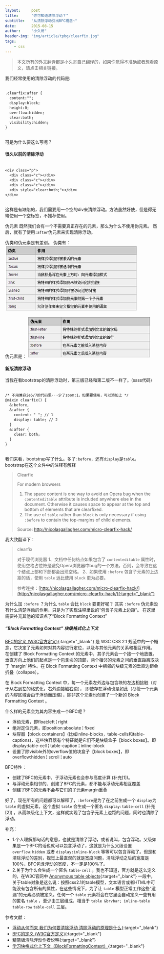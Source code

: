 ```yaml
---
layout:     post
title:      "你可知道清除浮动？"
subtitle:   "从清除浮动引出BFC概念~"
date:       2015-08-15
author:     "小久哥"
header-img: "img/article/tpbg/clearfix.jpg"
tags:
    - css
---
```


> 本文所有的外文翻译都是小久哥自己翻译的，如果你觉得不准确或者想看原文，请点击相关链接。

我们经常使用的清除浮动的代码是:
<pre>
	<code>
.clearfix:after { 
  content:"";
  display:block;
  height:0;
  overflow:hidden;
  clear:both;
  visibility:hidden;
}
	</code>
</pre>
可是为什么要这么写呢？

#### 很久以前的清除浮动
<pre>
	<code>
&lt;div class="p"&gt;
  &lt;div class="c"&gt;&lt;/div&gt;
  &lt;div class="c"&gt;&lt;/div&gt;
  &lt;div class="c"&gt;&lt;/div&gt;
  &lt;div style="clear:both;"&gt;&lt;/div&gt;
&lt;/div&gt;
	</code>
</pre>

这样是有缺陷的，我们需要用一个空的div来清除浮动。方法虽然好使，但是得无端使用一个空标签，不推荐使用。

伪元素
既然我们会有一个不需要真正存在的元素，那么为什么不使用伪元素。
然后，就有了使用`:after`伪元素来实现清除浮动。

伪类和伪元素是有差别。
伪类有：
![img](/img/article/insert/20150815/weilei.jpg)

伪元素是：
![img](/img/article/insert/20150815/weiyuansu.jpg)

#### 新版清除浮动
当我在看bootstrap的清除浮动时，第三版已经和第二版不一样了。(sass代码)
<pre>
	<code>
/* 不用兼容ie6/7的代码里···少了zoom:1，如果要使用，可以添加上 */
@mixin clearfix() {
  &:before,
  &:after {
	content: " "; // 1
	display: table; // 2
  }
  &:after {
	clear: both;
  }
}
	</code>
</pre>
我们来看，bootstrap写了什么。多了`:before`，还有`display`是`table`。
bootstrap在这个文件中的注释有解释

> Clearfix
>
> For modern browsers
> 1. The space content is one way to avoid an Opera bug when the
>    `contenteditable` attribute is included anywhere else in the document.
>    Otherwise it causes space to appear at the top and bottom of elements
>    that are clearfixed.
> 2. The use of `table` rather than `block` is only necessary if using
>    `:before` to contain the top-margins of child elements.
>
> Source: http://nicolasgallagher.com/micro-clearfix-hack/

我大致翻译下：

> clearfix
>
> 对于现代浏览器
> 1、文档中任何结点如果包含了 `contenteditable` 属性时，使用空格占位符是避免Opera浏览器中bug的一个方法。否则，会导致在这个结点上部和下部都会出现空格。
> 2、如果使用 `:before` 包含子元素的上边距的话，使用 `table` 远比使用 `block` 更为必要。
>
> 参考连接：[http://nicolasgallagher.com/micro-clearfix-hack/](http://nicolasgallagher.com/micro-clearfix-hack/){:target="_blank"}

为什么加 `:before` ？为什么 `table` 会比 `block` 要更好呢？
其实 `:before` 伪元素没有什么清楚浮动的作用，只是为了实现注释里说的“包含子元素上边距”。
在这里需要补充其他的知识点了“Block Formatting Context”

##### “Block Formatting Context” 块级格式化上下文

[BFC的定义 (W3C官方定义)](http://www.w3.org/TR/CSS21/visuren.html#block-formatting){:target="_blank"}
是 W3C CSS 2.1 规范中的一个概念，它决定了元素如何对其内容进行定位，以及与其他元素的关系和相互作用。
在创建了 Block Formatting Context 的元素中，其子元素会一个接一个地放置。垂直方向上他们的起点是一个包含块的顶部，两个相邻的元素之间的垂直距离取决于 ‘margin’ 特性。在 Block Formatting Context 中相邻的块级元素的垂直边距会折叠（collapse）。

在 Block Formatting Context 中，每一个元素左外边与包含块的左边相接触（对于从右到左的格式化，右外边接触右边）， 即使存在浮动也是如此（尽管一个元素的内容区域会由于浮动而压缩），除非这个元素也创建了一个新的 Block Formatting Context 。

什么样的元素会为其内容生成一个BFC呢？

* 浮动元素，即float:left &brvbar; right
* 绝对定位元素，即position:absolute &brvbar; fixed
* 块容器【block containers】(比如inline-blocks，table-cells和table-captions)，这些块容器有个特征就是它们不是块级盒子【block boxes】。即display:table-cell &brvbar; table-caption &brvbar; inline-block
* 设置了除visible外的overflow值的块盒子【block boxes】，即overflow:hidden &brvbar; scroll &brvbar; auto

BFC特性：

* 创建了BFC的元素中，子浮动元素也会参与高度计算 (补充[1])。
* 与浮动元素相邻的、创建了BFC的元素，都不能与浮动元素相互覆盖
* 创建了BFC的元素不会与它们的子元素margin重叠

好了，现在所有的问题都可以解释了，`:before`是为了在之前生成一个 `display`为 `table` 的虚拟元素，这个虚拟 `table` 会生成一个匿名 `display:table-cell` (补充[2]) ，从而块级化上下文，这样就实现了包含子元素上边距的问题，同时也清除了浮动。

补充：

* 1.个人理解那句话的意思，也就是清除了浮动，或者说叫，包含浮动。父级如果是一个BFC的话也就可以包含浮动了，这就是为什么父级设置 `overflow:hidden` 或者 `display:inline-block` 等等可以包含浮动了。但是和清除浮动的差别，视觉上最直观的就是宽度问题，清除浮动之后的宽度是100%，BFC包含浮动的宽度，不一定是100%了。
* 2.关于为什么会生成一个匿名 `table-cell` 。我也不知道，官方就是这么定义的，在W3C官网中 [Anonymous table objects](http://www.w3.org/TR/CSS2/tables.html#anonymous-boxes){:target="_blank"} 一段中，关于table对象是这么说：按照css2.1的table模型，文本语言或者HTML中可能没有包含所有的属性，在这些情况下，为了让 `table` 模型正常工作这些“遗漏”的元素必须被定义。任何一个 `table` 元素将会在它里面自动定义一些有用的匿名 `table` ，至少由三层组成，相当于 `table &brvbar; inline-table` `table-row` `table-cell` 三层。

参考文献：

* [浮动从何而来 我们为何要清除浮动 清除浮动的原理是什么](http://www.jb51.net/css/67471.html){:target="_blank"}
* [BFC的定义 (W3C官方定义)](http://www.w3.org/TR/CSS21/visuren.html#block-formatting){:target="_blank"}
* [精简版清除浮动作者说明](http://nicolasgallagher.com/micro-clearfix-hack/){:target="_blank"}
* [学习块格式化上下文（BlockFormattingContext）](http://www.cnblogs.com/elcarim5efil/p/4745796.html){:target="_blank"}

